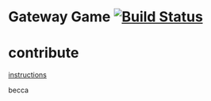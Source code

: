 Gateway Game [![Build Status](https://travis-ci.org/ChristianMurphy/gateway.png?branch=jenkins-integration)](https://travis-ci.org/ChristianMurphy/gateway)
=======

contribute
======
[instructions](https://help.github.com/articles/fork-a-repo)

becca
